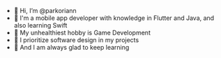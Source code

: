 - 👋 Hi, I’m @parkoriann
- 📱 I'm a mobile app developer with knowledge in Flutter and Java, and also learning Swift
- 👾 My unhealthiest hobby is Game Development
- 📑 I prioritize software design in my projects
- 🌱 And I am always glad to keep learning


<!---
parkoriann/parkoriann is a ✨ special ✨ repository because its `README.md` (this file) appears on your GitHub profile.
You can click the Preview link to take a look at your changes.
--->
